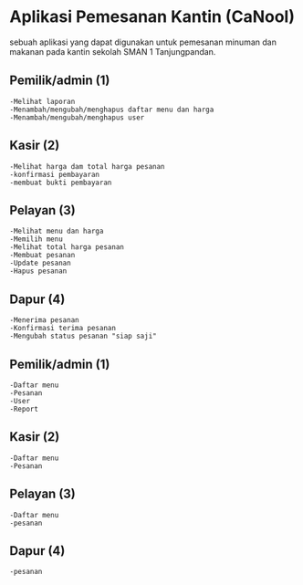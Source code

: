 # Aplikasi Pemesanan Kantin (CaNool)
sebuah aplikasi yang dapat digunakan untuk pemesanan minuman dan makanan pada kantin sekolah SMAN 1 Tanjungpandan.

## Pemilik/admin (1)
    -Melihat laporan
    -Menambah/mengubah/menghapus daftar menu dan harga
    -Menambah/mengubah/menghapus user
## Kasir (2)
    -Melihat harga dam total harga pesanan
    -konfirmasi pembayaran
    -membuat bukti pembayaran
## Pelayan (3)
    -Melihat menu dan harga
    -Memilih menu
    -Melihat total harga pesanan 
    -Membuat pesanan
    -Update pesanan
    -Hapus pesanan
## Dapur (4)
    -Menerima pesanan
    -Konfirmasi terima pesanan
    -Mengubah status pesanan "siap saji"

 ## Pemilik/admin (1)
    -Daftar menu
    -Pesanan
    -User
    -Report
## Kasir (2)
    -Daftar menu
    -Pesanan
## Pelayan (3)
    -Daftar menu
    -pesanan
## Dapur (4)
    -pesanan
